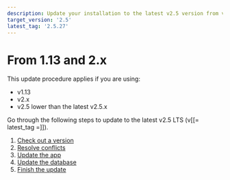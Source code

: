 ```yaml
---
description: Update your installation to the latest v2.5 version from v1.13 or earlier v2 versions.
target_version: '2.5'
latest_tag: '2.5.27'
---
```


# From 1.13 and 2.x

This update procedure applies if you are using:

- v1.13
- v2.x
- v2.5 lower than the latest v2.5.x

Go through the following steps to update to the latest v2.5 LTS (v[[= latest_tag =]]).

1. [Check out a version](update_app_to_2.5.md#1-check-out-a-version)
1. [Resolve conflicts](update_app_to_2.5.md#2-resolve-conflicts)
1. [Update the app](update_app_to_2.5.md#3-update-the-app)
1. [Update the database](update_db_to_2.5.md#4-update-the-database)
1. [Finish the update](update_db_to_2.5.md#5-finish-the-update)
